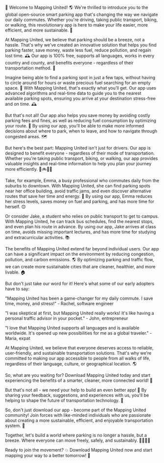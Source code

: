 🎉 Welcome to Mapping United! 🌎 We're thrilled to introduce you to the global open-source smart parking app that's changing the way we navigate our daily commutes. Whether you're driving, taking public transport, biking, or walking, this revolutionary app is here to make your life easier, more efficient, and more sustainable. 💚

At Mapping United, we believe that parking should be a breeze, not a hassle. That's why we've created an innovative solution that helps you find parking faster, save money, waste less fuel, reduce pollution, and regain lost time. 🕰️ Our app is 100% free, supports all languages, works in every country and county, and benefits everyone - regardless of their transportation method. 🌈

Imagine being able to find a parking spot in just a few taps, without having to circle around for hours or waste precious fuel searching for an empty space. 💸 With Mapping United, that's exactly what you'll get. Our app uses advanced algorithms and real-time data to guide you to the nearest available parking spots, ensuring you arrive at your destination stress-free and on time. 🕰️

But that's not all! Our app also helps you save money by avoiding costly parking fees and fines, as well as reducing fuel consumption by optimizing your route. 💸 By using our app, you'll be able to make more informed decisions about where to park, when to leave, and how to navigate through congested areas. 🗺️

But here's the best part: Mapping United isn't just for drivers. Our app is designed to benefit everyone - regardless of their mode of transportation. Whether you're taking public transport, biking, or walking, our app provides valuable insights and real-time information to help you plan your journey more efficiently. 🚌🚲🏃‍♀️

Take, for example, Emma, a busy professional who commutes daily from the suburbs to downtown. With Mapping United, she can find parking spots near her office building, avoid traffic jams, and even discover alternative routes that save her time and energy. 💪 By using our app, Emma reduces her stress levels, saves money on fuel and parking, and has more time for herself. 😊

Or consider Jake, a student who relies on public transport to get to campus. With Mapping United, he can track bus schedules, find the nearest stops, and even plan his route in advance. By using our app, Jake arrives at class on time, avoids missing important lectures, and has more time for studying and extracurricular activities. 📚

The benefits of Mapping United extend far beyond individual users. Our app can have a significant impact on the environment by reducing congestion, pollution, and carbon emissions. 🌎 By optimizing parking and traffic flow, we can create more sustainable cities that are cleaner, healthier, and more livable. 🏠

But don't just take our word for it! Here's what some of our early adopters have to say:

"Mapping United has been a game-changer for my daily commute. I save time, money, and stress!" - Rachel, software engineer

"I was skeptical at first, but Mapping United really works! It's like having a personal traffic advisor in your pocket." - John, entrepreneur

"I love that Mapping United supports all languages and is available worldwide. It's opened up new possibilities for me as a global traveler." - Maria, expat

At Mapping United, we believe that everyone deserves access to reliable, user-friendly, and sustainable transportation solutions. That's why we're committed to making our app accessible to people from all walks of life, regardless of their language, culture, or geographical location. 🌎

So, what are you waiting for? Download Mapping United today and start experiencing the benefits of a smarter, cleaner, more connected world! 📲

But that's not all - we need your help to build an even better app! 💪 By sharing your feedback, suggestions, and experiences with us, you'll be helping to shape the future of transportation technology. 🚀

So, don't just download our app - become part of the Mapping United community! Join forces with like-minded individuals who are passionate about creating a more sustainable, efficient, and enjoyable transportation system. 🌟

Together, let's build a world where parking is no longer a hassle, but a breeze. Where everyone can move freely, safely, and sustainably. 🚗🚌🏃‍♀️

Ready to join the movement? 💥 Download Mapping United now and start mapping your way to a better tomorrow! 🌅